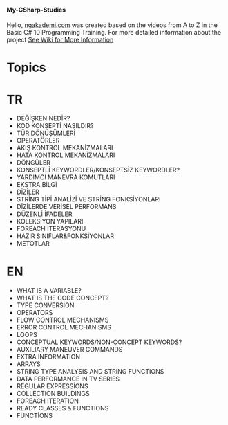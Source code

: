 #### My-CSharp-Studies
Hello, [ngakademi.com](https://ngakademi.com//courses//adan-zye-temel-c-programlama-egitimi//) was created based on the videos from A to Z in the Basic C# 10 Programming Training.
For more detailed information about the project [See Wiki for More Information](https://github.com//ErenDore38k//My-CSharp-Studies//wiki)

# Topics


# TR
* DEĞİŞKEN NEDİR?
* KOD KONSEPTİ NASILDIR?
* TÜR DÖNÜŞÜMLERİ
* OPERATÖRLER
* AKIŞ KONTROL MEKANİZMALARI
* HATA KONTROL MEKANİZMALARI
* DÖNGÜLER
* KONSEPTLİ KEYWORDLER/KONSEPTSİZ KEYWORDLER?
* YARDIMCI MANEVRA KOMUTLARI
* EKSTRA BİLGİ
* DİZİLER
* STRİNG TİPİ ANALİZİ VE STRİNG FONKSİYONLARI
* DİZİLERDE VERİSEL PERFORMANS
* DÜZENLİ İFADELER
* KOLEKSİYON YAPILARI
* FOREACH İTERASYONU
* HAZIR SINIFLAR&FONKSİYONLAR
* METOTLAR


# EN
* WHAT IS A VARIABLE?
* WHAT IS THE CODE CONCEPT?
* TYPE CONVERSİON
* OPERATORS
* FLOW CONTROL MECHANISMS
* ERROR CONTROL MECHANISMS
* LOOPS
* CONCEPTUAL KEYWORDS/NON-CONCEPT KEYWORDS?
* AUXILIARY MANEUVER COMMANDS
* EXTRA INFORMATION
* ARRAYS
* STRING TYPE ANALYSIS AND STRING FUNCTIONS
* DATA PERFORMANCE IN TV SERIES
* REGULAR EXPRESSİONS
* COLLECTION BUILDINGS
* FOREACH ITERATION
* READY CLASSES & FUNCTIONS
* FUNCTİONS

